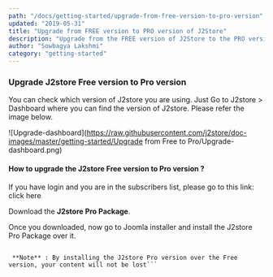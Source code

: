 ```yaml
---
path: "/docs/getting-started/upgrade-from-free-version-to-pro-version"
updated: "2019-05-31"
title: "Upgrade from FREE version to PRO version of J2Store"
description: "Upgrade from the FREE version of J2Store to the PRO version"
author: "Sowbagya Lakshmi"
category: "getting-started"
---
```

### Upgrade J2store Free version to Pro version

You can check which version of J2store you are using. Just Go to J2store > Dashboard where you can find the version of J2store. Please refer the image below.

![Upgrade-dashboard](https://raw.githubusercontent.com/j2store/doc-images/master/getting-started/Upgrade from Free to Pro/Upgrade-dashboard.png)

#### How to upgrade the J2store Free version to Pro version ?

If you have login and you are in the subscribers list, please go to this link:<link-text url="http://j2store.org/my-downloads.html" target="_blank" rel="noopener"> click here </link-text>

Download the **J2store Pro Package**.

Once you downloaded, now go to Joomla installer and install the J2store Pro Package over it.

   ``` **Very Important : **Before you start installing J2store Pro package, you must take your site backup using Akeeba Backup Component.

    **Note** : By installing the J2store Pro version over the Free version, your content will not be lost```


